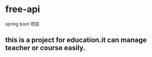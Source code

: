 # free-api
 spring boot 项目
## this is a project for education.it can manage teacher or course easily.
